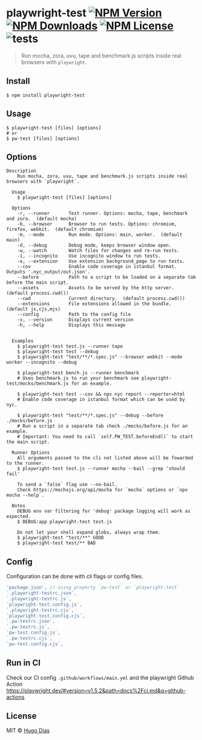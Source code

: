 # playwright-test [![NPM Version](https://img.shields.io/npm/v/playwright-test.svg)](https://www.npmjs.com/package/playwright-test) [![NPM Downloads](https://img.shields.io/npm/dt/playwright-test.svg)](https://www.npmjs.com/package/playwright-test) [![NPM License](https://img.shields.io/npm/l/playwright-test.svg)](https://www.npmjs.com/package/playwright-test) ![tests](https://github.com/hugomrdias/playwright-test/workflows/tests/badge.svg)

> Run mocha, zora, uvu, tape and benchmark.js scripts inside real browsers with `playwright`.


## Install

```shell
$ npm install playwright-test
```

## Usage
```shell
$ playwright-test [files] [options]
# or 
$ pw-test [files] [options]

```
## Options

```shell
Description
    Run mocha, zora, uvu, tape and benchmark.js scripts inside real browsers with `playwright`.

  Usage
    $ playwright-test [files] [options]

  Options
    -r, --runner       Test runner. Options: mocha, tape, benchmark and zora.  (default mocha)
    -b, --browser      Browser to run tests. Options: chromium, firefox, webkit.  (default chromium)
    -m, --mode         Run mode. Options: main, worker.  (default main)
    -d, --debug        Debug mode, keeps browser window open.
    -w, --watch        Watch files for changes and re-run tests.
    -i, --incognito    Use incognito window to run tests.
    -e, --extension    Use extension background_page to run tests.
    --cov              Enable code coverage in istanbul format. Outputs '.nyc_output/out.json'.
    --before           Path to a script to be loaded on a separate tab before the main script.
    --assets           Assets to be served by the http server.  (default process.cwd())
    --cwd              Current directory.  (default process.cwd())
    --extensions       File extensions allowed in the bundle.  (default js,cjs,mjs)
    --config           Path to the config file
    -v, --version      Displays current version
    -h, --help         Displays this message


  Examples
    $ playwright-test test.js --runner tape
    $ playwright-test test --debug
    $ playwright-test "test/**/*.spec.js" --browser webkit --mode worker --incognito --debug

    $ playwright-test bench.js --runner benchmark
    # Uses benchmark.js to run your benchmark see playwright-test/mocks/benchmark.js for an example.

    $ playwright-test test --cov && npx nyc report --reporter=html
    # Enable code coverage in istanbul format which can be used by nyc.

    $ playwright-test "test/**/*.spec.js" --debug --before ./mocks/before.js
    # Run a script in a separate tab check ./mocks/before.js for an example.
    # Important: You need to call `self.PW_TEST.beforeEnd()` to start the main script.

  Runner Options
    All arguments passed to the cli not listed above will be fowarded to the runner.
    $ playwright-test test.js --runner mocha --bail --grep 'should fail'

    To send a `false` flag use --no-bail.
    Check https://mochajs.org/api/mocha for `mocha` options or `npx mocha --help`.

  Notes
    DEBUG env var filtering for 'debug' package logging will work as expected.
    $ DEBUG:app playwright-test test.js

    Do not let your shell expand globs, always wrap them.
    $ playwright-test "test/**" GOOD
    $ playwright-test test/** BAD
```
## Config
Configuration can be done with cli flags or config files.
```js
'package.json', // using property `pw-test` or `playwright-test`
`.playwright-testrc.json`,
`.playwright-testrc.js`,
`playwright-test.config.js`,
`.playwright-testrc.cjs`,
`playwright-test.config.cjs`,
`.pw-testrc.json`,
`.pw-testrc.js`,
`pw-test.config.js`,
`.pw-testrc.cjs`,
`pw-test.config.cjs`,
```

## Run in CI 
Check our CI config `.github/workflows/main.yml` and the playwright Github Action https://playwright.dev/#version=v1.5.2&path=docs%2Fci.md&q=github-actions


## License

MIT © [Hugo Dias](http://hugodias.me)
